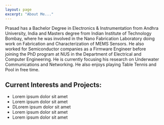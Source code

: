 ```yaml
---
layout: page
excerpt: "About Me..."
---
```


Prasad has a Bachelor Degree in Electronics & Instrumentation from Andhra University, India and Masters degree from Indian Institute of Technology Bombay, where he was involved in the Nano Fabrication Laboratory doing work on Fabrication and Characterization of MEMS Sensors. He also worked for Semiconductor companies as a Firmware Engineer before joining the PhD program at NUS in the Department of Electrical and Computer Engineering. He is currently focusing his research on Underwater Communications and Networking. He also enjoys playing Table Tennis and Pool in free time.

## Current Interests and Projects:

- Lorem ipsum dolor sit amet
- Lorem ipsum dolor sit amet
- DLorem ipsum dolor sit amet
- Lorem ipsum dolor sit amet
- Lorem ipsum dolor sit amet
